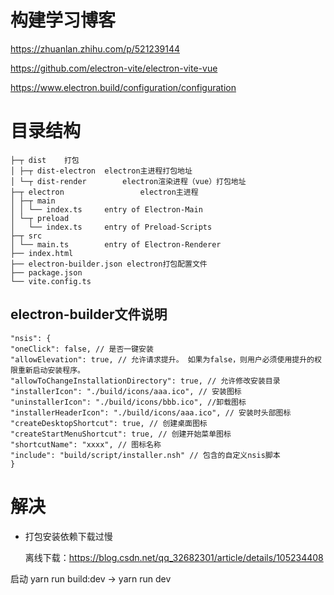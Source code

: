 # 构建学习博客

https://zhuanlan.zhihu.com/p/521239144

https://github.com/electron-vite/electron-vite-vue

https://www.electron.build/configuration/configuration



# 目录结构

```
├─┬ dist	打包
│ ├─┬ dist-electron  electron主进程打包地址
│ └─┬ dist-render		 electron渲染进程（vue）打包地址
├─┬ electron				 electron主进程
│ ├─┬ main
│ │ └── index.ts     entry of Electron-Main
│ └─┬ preload
│   └── index.ts     entry of Preload-Scripts
├─┬ src
│ └── main.ts        entry of Electron-Renderer
├── index.html
├── electron-builder.json electron打包配置文件
├── package.json
└── vite.config.ts
```

## electron-builder文件说明


    "nsis": {
    "oneClick": false, // 是否一键安装
    "allowElevation": true, // 允许请求提升。 如果为false，则用户必须使用提升的权限重新启动安装程序。
    "allowToChangeInstallationDirectory": true, // 允许修改安装目录
    "installerIcon": "./build/icons/aaa.ico", // 安装图标
    "uninstallerIcon": "./build/icons/bbb.ico", //卸载图标
    "installerHeaderIcon": "./build/icons/aaa.ico", // 安装时头部图标
    "createDesktopShortcut": true, // 创建桌面图标
    "createStartMenuShortcut": true, // 创建开始菜单图标
    "shortcutName": "xxxx", // 图标名称
    "include": "build/script/installer.nsh" // 包含的自定义nsis脚本
    }
  

# 解决

- 打包安装依赖下载过慢

  离线下载：https://blog.csdn.net/qq_32682301/article/details/105234408



启动 yarn run build:dev -> yarn run dev